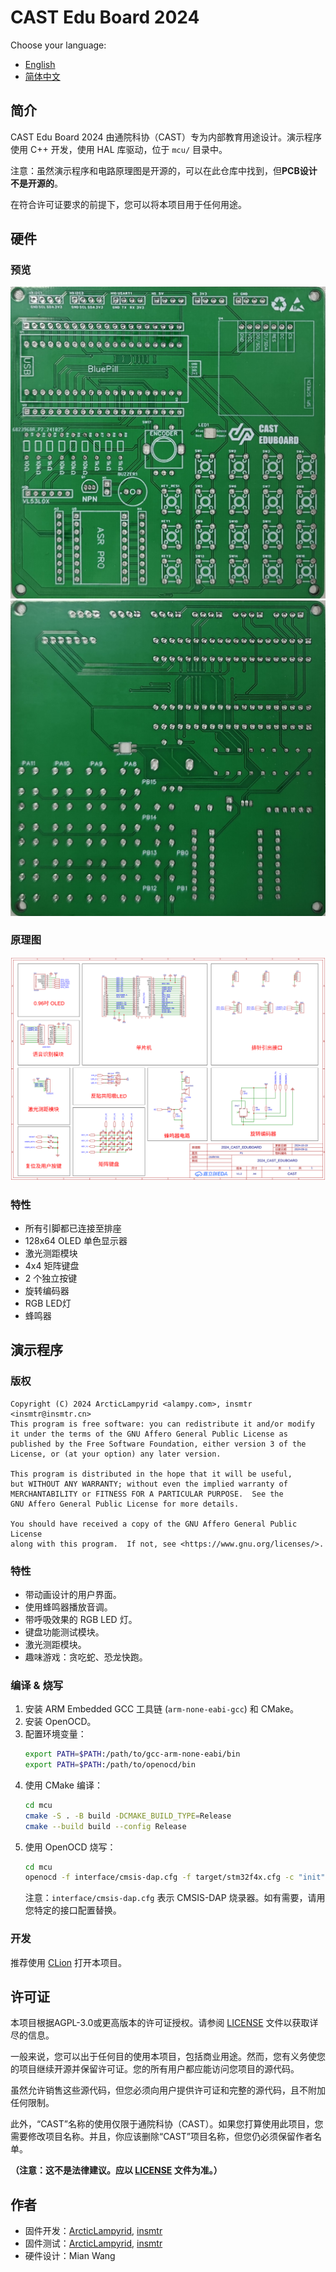 # CAST Edu Board 2024
Choose your language: 
- [English](./README.md)
- [简体中文](./README-zh.md)

## 简介
CAST Edu Board 2024 由通院科协（CAST）专为内部教育用途设计。演示程序使用 C++ 开发，使用 HAL 库驱动，位于 `mcu/` 目录中。

注意：虽然演示程序和电路原理图是开源的，可以在此仓库中找到，但**PCB设计不是开源的**。

在符合许可证要求的前提下，您可以将本项目用于任何用途。

## 硬件

### 预览
![PCB Front Preview](./docs/BoardFront.png)  
![PCB Back Preview](./docs/BoardBack.png)

### 原理图
![Schematic](./docs/Schematic.svg)

### 特性
- 所有引脚都已连接至排座
- 128x64 OLED 单色显示器
- 激光测距模块
- 4x4 矩阵键盘
- 2 个独立按键
- 旋转编码器
- RGB LED灯
- 蜂鸣器

## 演示程序

### 版权
```
Copyright (C) 2024 ArcticLampyrid <alampy.com>, insmtr <insmtr@insmtr.cn>
This program is free software: you can redistribute it and/or modify
it under the terms of the GNU Affero General Public License as
published by the Free Software Foundation, either version 3 of the
License, or (at your option) any later version.

This program is distributed in the hope that it will be useful,
but WITHOUT ANY WARRANTY; without even the implied warranty of
MERCHANTABILITY or FITNESS FOR A PARTICULAR PURPOSE.  See the
GNU Affero General Public License for more details.

You should have received a copy of the GNU Affero General Public License
along with this program.  If not, see <https://www.gnu.org/licenses/>.
```

### 特性
- 带动画设计的用户界面。
- 使用蜂鸣器播放音调。
- 带呼吸效果的 RGB LED 灯。
- 键盘功能测试模块。
- 激光测距模块。
- 趣味游戏：贪吃蛇、恐龙快跑。

### 编译 & 烧写
1. 安装 ARM Embedded GCC 工具链 (`arm-none-eabi-gcc`) 和 CMake。
2. 安装 OpenOCD。
3. 配置环境变量：
   ```bash
   export PATH=$PATH:/path/to/gcc-arm-none-eabi/bin
   export PATH=$PATH:/path/to/openocd/bin
   ```
4. 使用 CMake 编译：
   ```bash
   cd mcu
   cmake -S . -B build -DCMAKE_BUILD_TYPE=Release
   cmake --build build --config Release
   ```
5. 使用 OpenOCD 烧写：
   ```bash
   cd mcu
   openocd -f interface/cmsis-dap.cfg -f target/stm32f4x.cfg -c "init" -c "halt" -c "stm32f4x unlock 0" -c "reset halt" -c "flash write_image erase build/cast_edu_board_2024.elf" -c "reset" -c "shutdown"
   ```
   注意：`interface/cmsis-dap.cfg` 表示 CMSIS-DAP 烧录器。如有需要，请用您特定的接口配置替换。

### 开发
推荐使用 [CLion](https://www.jetbrains.com/clion/) 打开本项目。

## 许可证
本项目根据AGPL-3.0或更高版本的许可证授权。请参阅 [LICENSE](LICENSE.md) 文件以获取详尽的信息。

一般来说，您可以出于任何目的使用本项目，包括商业用途。然而，您有义务使您的项目继续开源并保留许可证。您的所有用户都应能访问您项目的源代码。

虽然允许销售这些源代码，但您必须向用户提供许可证和完整的源代码，且不附加任何限制。

此外，“CAST”名称的使用仅限于通院科协（CAST）。如果您打算使用此项目，您需要修改项目名称。并且，你应该删除“CAST”项目名称，但您仍必须保留作者名单。

**（注意：这不是法律建议。应以 [LICENSE](LICENSE.md) 文件为准。）**

## 作者
- 固件开发：[ArcticLampyrid](https://alampy.com/), [insmtr](blog.insmtr.cn)
- 固件测试：[ArcticLampyrid](https://alampy.com/), [insmtr](blog.insmtr.cn)
- 硬件设计：Mian Wang